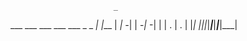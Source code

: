 
                                 
                           _     
 ___ ___ ___ ___ ___ _ _ _| |___ 
|  _| -_|   | -_|_ -| | | . | . |
|_| |___|_|_|___|___|___|___|___|
                                 
